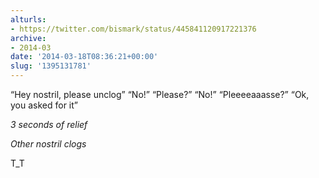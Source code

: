 ```yaml
---
alturls:
- https://twitter.com/bismark/status/445841120917221376
archive:
- 2014-03
date: '2014-03-18T08:36:21+00:00'
slug: '1395131781'
---
```


“Hey nostril, please unclog”
“No!”
“Please?”
“No!”
“Pleeeeaaasse?”
“Ok, you asked for it”

*3 seconds of relief*

*Other nostril clogs*

T_T


